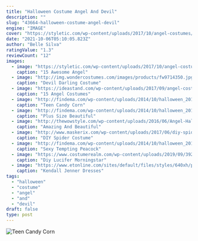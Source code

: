 ```yaml
---
title: "Halloween Costume Angel And Devil"
description: ""
slug: "43664-halloween-costume-angel-devil"
engine: "IMAGE"
cover: "https://styletic.com/wp-content/uploads/2017/10/angel-costumes/4-angel-halloween-costume-ideas.jpg"
date: "2021-10-06T05:10:05.823Z"
author: "Belle Silva"
ratingValue: "1.3"
reviewCount: "12"
images:
  - image: "https://styletic.com/wp-content/uploads/2017/10/angel-costumes/4-angel-halloween-costume-ideas.jpg"
    caption: "15 Awesome Angel"
  - image: "http://img.wondercostumes.com/images/products/fw9714350.jpg"
    caption: "Devil Darling Costume"
  - image: "https://ideastand.com/wp-content/uploads/2017/09/angel-costume-diy/11-angel-costume-diy-ideas-tutorials.jpg"
    caption: "15 Angel Costumes"
  - image: "http://findema.com/wp-content/uploads/2014/10/halloween_20146624.jpg"
    caption: "Teen Candy Corn"
  - image: "http://findema.com/wp-content/uploads/2014/10/halloween_20148590.jpg"
    caption: "Plus Size Beautiful"
  - image: "http://thewowstyle.com/wp-content/uploads/2016/06/Angel-Halloween-Makeup.jpg"
    caption: "Amazing And Beautiful"
  - image: "http://www.maskerix.com/wp-content/uploads/2017/06/diy-spider-halloween-costume-idea-1.jpg"
    caption: "DIY Spider Costume"
  - image: "http://findema.com/wp-content/uploads/2014/10/halloween_20145876.jpg"
    caption: "Sexy Tempting Peacock"
  - image: "https://www.costumerealm.com/wp-content/uploads/2019/09/392b97a5f4acb7642e9d7b6fcfac0c6f.jpg"
    caption: "Diy Lucifer Morningstar"
  - image: "https://www.etonline.com/sites/default/files/styles/640xh/public/images/2017-11/kendall_jenner_halloween_bgus_1045379_002.jpg?itok=OVyx2VX3"
    caption: "Kendall Jenner Dresses"
tags:
  - "halloween"
  - "costume"
  - "angel"
  - "and"
  - "devil"
draft: false
type: post
---
```



![Teen Candy Corn](http://findema.com/wp-content/uploads/2014/10/halloween_20146624.jpg "Teen Candy Corn")


<!--inArticleAds-->

<!--galleryOne-->


<!--inArticleAds-->

<!--galleryTwo-->


<!--galleryThree-->

